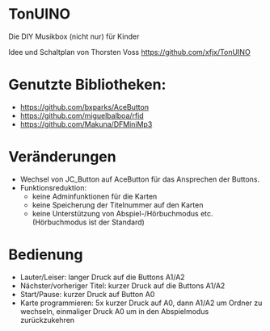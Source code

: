 # TonUINO

Die DIY Musikbox (nicht nur) für Kinder

Idee und Schaltplan von Thorsten Voss https://github.com/xfjx/TonUINO

# Genutzte Bibliotheken:
- https://github.com/bxparks/AceButton
- https://github.com/miguelbalboa/rfid
- https://github.com/Makuna/DFMiniMp3

# Veränderungen
- Wechsel von JC_Button auf AceButton für das Ansprechen der Buttons.
- Funktionsreduktion:
    - keine Adminfunktionen für die Karten
    - keine Speicherung der Titelnummer auf den Karten
    - keine Unterstützung von Abspiel-/Hörbuchmodus etc. (Hörbuchmodus ist der
        Standard)

# Bedienung
- Lauter/Leiser: langer Druck auf die Buttons A1/A2
- Nächster/vorheriger Titel: kurzer Druck auf die Buttons A1/A2
- Start/Pause: kurzer Druck auf Button A0
- Karte programmieren: 5x kurzer Druck auf A0, dann A1/A2 um Ordner zu wechseln,
    einmaliger Druck A0 um in den Abspielmodus zurückzukehren
